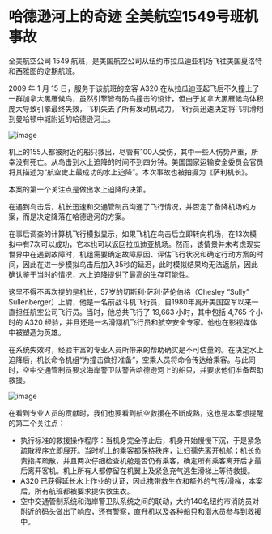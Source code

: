 # 哈德逊河上的奇迹 全美航空1549号班机事故

全美航空公司 1549 航班，是美国航空公司从纽约市拉瓜迪亚机场飞往美国夏洛特和西雅图的定期航班。

2009 年 1 月 15 日，服务于该航班的空客 A320 在从拉瓜迪亚起飞后不久撞上了一群加拿大黑雁候鸟，虽然引擎皆有防鸟撞击的设计，但由于加拿大黑雁候鸟体积庞大导致引擎最终失效，飞机失去了所有发动机动力。飞行员迅速决定将飞机滑翔到曼哈顿中城附近的哈德逊河上。

![image](https://github.com/user-attachments/assets/5b853a33-b3c9-464f-92dc-0888a6aa5520)


机上的155人都被附近的船只救出，尽管有100人受伤，其中一些人伤势严重，所幸没有死亡。从鸟击到水上迫降的时间不到四分钟。美国国家运输安全委员会官员将其描述为“航空史上最成功的水上迫降”。本次事故也被拍摄为《萨利机长》。

本案的第一个关注点是做出水上迫降的决策。

在遇到鸟击后，机长迅速和交通管制员沟通了飞行情况，并否定了备降机场的方案，而是决定降落在哈德逊河的方案。

在事后调查的计算机飞行模拟显示，如果飞机在鸟击后立即转向机场，在13次模拟中有7次可以成功，它本也可以返回拉瓜迪亚机场。然而，该情景并未考虑现实世界中在遇到故障时，机组需要确定故障原因、评估飞行状况和确定行动方案的时间，因此在进一步模拟鸟击后加入35秒的延迟，此时模拟结果均无法返航，因此确认鉴于当时的情况，水上迫降提供了最高的生存可能性。

这里不得不再次提的是机长，57岁的切斯利·萨利·萨伦伯格（Chesley “Sully” Sullenberger）上尉，他是一名前战斗机飞行员，自1980年离开美国空军以来一直担任航空公司飞行员。当时，他总共飞行了 19,663 小时，其中包括 4,765 个小时的 A320 经验，并且还是一名滑翔机飞行员和航空安全专家。他也在影视媒体中被塑造为英雄。

在系统失效时，经验丰富的专业人员所带来的帮助确实是不可估量的。在决定水上迫降后，机长命令机组“为撞击做好准备”，空乘人员将命令传达给乘客。与此同时，空中交通管制员要求海岸警卫队警告哈德逊河上的船只，并要求他们准备帮助救援。

![image](https://github.com/user-attachments/assets/92d8027e-4e3e-439f-8d6e-91fb1eb7db58)


在看到专业人员的贡献时，我们也要看到航空救援在不断成熟，这也是本案想提醒的第二个关注点：
 - 执行标准的救援操作程序：当机身完全停止后，机身开始慢慢下沉，于是紧急疏散程序立即展开。当时机上的乘客都保持秩序，让妇孺先离开机舱；机长负责指挥疏散，并且两次仔细检查机舱是否仍有乘客，确定所有乘客离开后才最后离开客机。机上所有人都停留在机翼上及紧急充气逃生滑梯上等待救援。
 - A320 已获得延长水上作业的认证，因此携带救生衣和额外的气筏/滑梯，本案后，所有航班都被要求提供救生衣。
 - 空中交通管制系统和海岸警卫队系统之间的联动，大约140名纽约市消防员对附近的码头做出了响应，还有警察，直升机以及各种船只和潜水员参与到救援中。

